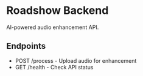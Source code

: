 # Roadshow Backend

AI-powered audio enhancement API.

## Endpoints
- POST /process - Upload audio for enhancement
- GET /health - Check API status